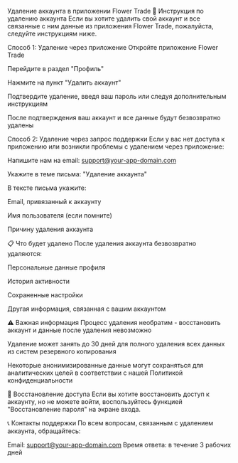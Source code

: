 Удаление аккаунта в приложении Flower Trade
📱 Инструкция по удалению аккаунта
Если вы хотите удалить свой аккаунт и все связанные с ним данные из приложения Flower Trade, пожалуйста, следуйте инструкциям ниже.

Способ 1: Удаление через приложение
Откройте приложение Flower Trade

Перейдите в раздел "Профиль"

Нажмите на пункт "Удалить аккаунт"

Подтвердите удаление, введя ваш пароль или следуя дополнительным инструкциям

После подтверждения ваш аккаунт и все данные будут безвозвратно удалены

Способ 2: Удаление через запрос поддержки
Если у вас нет доступа к приложению или возникли проблемы с удалением через приложение:

Напишите нам на email: support@your-app-domain.com

Укажите в теме письма: "Удаление аккаунта"

В тексте письма укажите:

Email, привязанный к аккаунту

Имя пользователя (если помните)

Причину удаления аккаунта

📋 Что будет удалено
После удаления аккаунта безвозвратно удаляются:

Персональные данные профиля

История активности

Сохраненные настройки

Другая информация, связанная с вашим аккаунтом

⚠️ Важная информация
Процесс удаления необратим - восстановить аккаунт и данные после удаления невозможно

Удаление может занять до 30 дней для полного удаления всех данных из систем резервного копирования

Некоторые анонимизированные данные могут сохраняться для аналитических целей в соответствии с нашей Политикой конфиденциальности

🔐 Восстановление доступа
Если вы хотите восстановить доступ к аккаунту, но не можете войти, воспользуйтесь функцией "Восстановление пароля" на экране входа.

📞 Контакты поддержки
По всем вопросам, связанным с удалением аккаунта, обращайтесь:

Email: support@your-app-domain.com
Время ответа: в течение 3 рабочих дней

